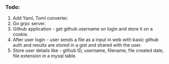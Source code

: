 ### Todo:

1. Add Yaml, Toml converter.
2. Go grpc server.
3. Github application - get github username on login and store it on a cookie.
4. After user login - user sends a file as a input in web with basic github auth and results are stored in a gist and shared with the user.
5. Store user details like - github ID, username, filename, file created date, file extension in a mysql table.
